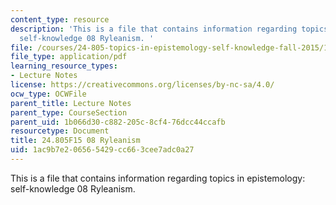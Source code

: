 ```yaml
---
content_type: resource
description: 'This is a file that contains information regarding topics in epistemology:
  self-knowledge 08 Ryleanism. '
file: /courses/24-805-topics-in-epistemology-self-knowledge-fall-2015/1ac9b7e206565429cc663cee7adc0a27_MIT24_805F15_08Rylea.pdf
file_type: application/pdf
learning_resource_types:
- Lecture Notes
license: https://creativecommons.org/licenses/by-nc-sa/4.0/
ocw_type: OCWFile
parent_title: Lecture Notes
parent_type: CourseSection
parent_uid: 1b066d30-c882-205c-8cf4-76dcc44ccafb
resourcetype: Document
title: 24.805F15 08 Ryleanism
uid: 1ac9b7e2-0656-5429-cc66-3cee7adc0a27
---
```

This is a file that contains information regarding topics in epistemology: self-knowledge 08 Ryleanism. 
